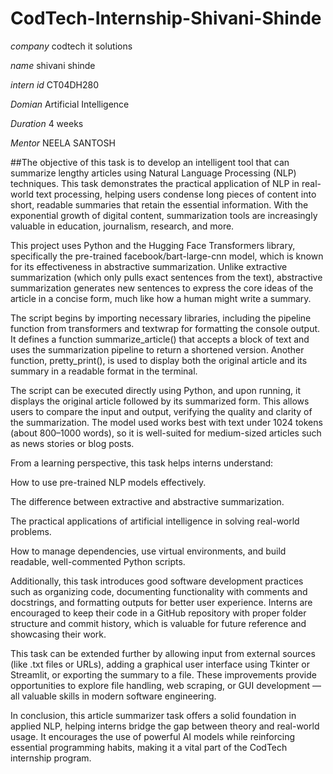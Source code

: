 # CodTech-Internship-Shivani-Shinde

*company* codtech  it solutions

*name* shivani shinde

*intern id* CT04DH280

*Domian*   Artificial Intelligence

*Duration* 4 weeks

*Mentor*  NEELA SANTOSH

##The objective of this task is to develop an intelligent tool that can summarize lengthy articles using Natural Language Processing (NLP) techniques. This task demonstrates the practical application of NLP in real-world text processing, helping users condense long pieces of content into short, readable summaries that retain the essential information. With the exponential growth of digital content, summarization tools are increasingly valuable in education, journalism, research, and more.

This project uses Python and the Hugging Face Transformers library, specifically the pre-trained facebook/bart-large-cnn model, which is known for its effectiveness in abstractive summarization. Unlike extractive summarization (which only pulls exact sentences from the text), abstractive summarization generates new sentences to express the core ideas of the article in a concise form, much like how a human might write a summary.

The script begins by importing necessary libraries, including the pipeline function from transformers and textwrap for formatting the console output. It defines a function summarize_article() that accepts a block of text and uses the summarization pipeline to return a shortened version. Another function, pretty_print(), is used to display both the original article and its summary in a readable format in the terminal.

The script can be executed directly using Python, and upon running, it displays the original article followed by its summarized form. This allows users to compare the input and output, verifying the quality and clarity of the summarization. The model used works best with text under 1024 tokens (about 800–1000 words), so it is well-suited for medium-sized articles such as news stories or blog posts.

From a learning perspective, this task helps interns understand:

How to use pre-trained NLP models effectively.

The difference between extractive and abstractive summarization.

The practical applications of artificial intelligence in solving real-world problems.

How to manage dependencies, use virtual environments, and build readable, well-commented Python scripts.

Additionally, this task introduces good software development practices such as organizing code, documenting functionality with comments and docstrings, and formatting outputs for better user experience. Interns are encouraged to keep their code in a GitHub repository with proper folder structure and commit history, which is valuable for future reference and showcasing their work.

This task can be extended further by allowing input from external sources (like .txt files or URLs), adding a graphical user interface using Tkinter or Streamlit, or exporting the summary to a file. These improvements provide opportunities to explore file handling, web scraping, or GUI development — all valuable skills in modern software engineering.

In conclusion, this article summarizer task offers a solid foundation in applied NLP, helping interns bridge the gap between theory and real-world usage. It encourages the use of powerful AI models while reinforcing essential programming habits, making it a vital part of the CodTech internship program.
